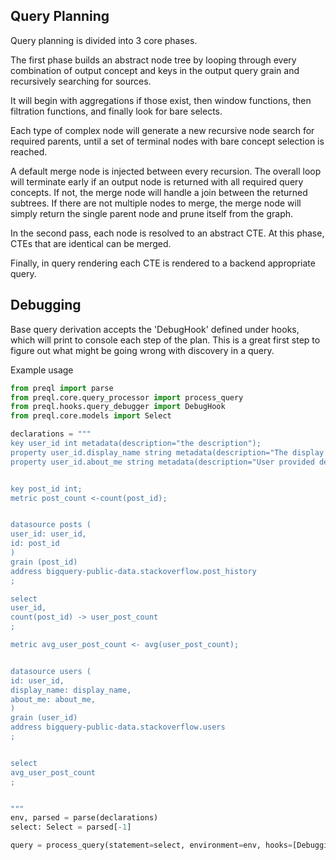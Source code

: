 
## Query Planning

Query planning is divided into 3 core phases.

The first phase builds an abstract node tree by looping through every combination of
output concept and keys in the output query grain and recursively searching for sources.

It will begin with aggregations if those exist, then window functions, then filtration functions,
and finally look for bare selects.

Each type of complex node will generate a new recursive node search for required parents,
until a set of terminal nodes with bare concept selection is reached. 

A default merge node is injected between every recursion. The overall loop will terminate early 
if an output node is returned with all required query concepts. If not, the merge node will
handle a join between the returned subtrees. If there are not multiple nodes to merge,
the merge node will simply return the single parent node and prune itself from the graph.

In the second pass, each node is resolved to an abstract CTE. At this phase, CTEs that are
identical can be merged.

Finally, in query rendering each CTE is rendered to a backend appropriate query.

## Debugging

Base query derivation accepts the 'DebugHook' defined under hooks, which will print to console
each step of the plan. This is a great first step to figure out what might be going
wrong with discovery in a query. 

Example usage

```python
from preql import parse
from preql.core.query_processor import process_query
from preql.hooks.query_debugger import DebugHook
from preql.core.models import Select

declarations = """
key user_id int metadata(description="the description");
property user_id.display_name string metadata(description="The display name ");
property user_id.about_me string metadata(description="User provided description");


key post_id int;
metric post_count <-count(post_id);


datasource posts (
user_id: user_id,
id: post_id
)
grain (post_id)
address bigquery-public-data.stackoverflow.post_history
;

select
user_id,
count(post_id) -> user_post_count
;

metric avg_user_post_count <- avg(user_post_count);


datasource users (
id: user_id,
display_name: display_name,
about_me: about_me,
)
grain (user_id)
address bigquery-public-data.stackoverflow.users
;


select
avg_user_post_count
;


"""
env, parsed = parse(declarations)
select: Select = parsed[-1]

query = process_query(statement=select, environment=env, hooks=[DebuggingHook()])

```